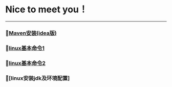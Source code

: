 # Nice to meet you！
-----------------------------------------------------------------
### 🎈[Maven安装(idea版)](doc/Maven/Maven的安装配置及创建IDEA项目.md)
### 🎈[linux基本命令1](doc/LInuxcode/linuxthird.md)
### 🎈[linux基本命令2](doc/LInuxcode/linuxfourth.md)
### 🎈[linux安装jdk及环境配置]


